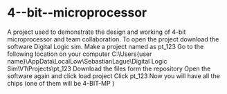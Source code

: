 # 4--bit--microprocessor
A project used to demonstrate the design and working of 4-bit microprocessor and team collaboration.
To open the project download the software Digital Logic sim.
Make a project named as pt_123
Go to the following location on your computer
C:\Users\{user name}\AppData\LocalLow\SebastianLague\Digital Logic Sim\V1\Projects\pt_123
Download the files form the repository 
Open the software again and click load project
Click pt_123
Now you will have all the chips (one of them will be 4-BIT-MP )

